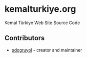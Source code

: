 # kemalturkiye.org

Kemal Türkiye Web Site Source Code

## Contributors

- [sdogruyol](https://github.com/sdogruyol) - creator and maintainer
